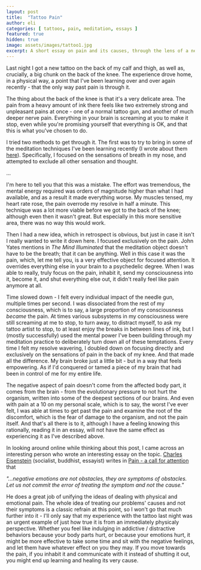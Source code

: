 ```yaml
---
layout: post
title:  "Tattoo Pain"
author: eli
categories: [ tattoos, pain, meditation, essays ]
featured: true
hidden: true
image: assets/images/tattoo1.jpg
excerpt: A short essay on pain and its causes, through the lens of a new tattoo.
---
```


Last night I got a new tattoo on the back of my calf and thigh, as well as, crucially, a big chunk on the back of the knee. The experience drove home, in a physical way, a point that I've been learning over and over again recently - that the only way past pain is through it.

The thing about the back of the knee is that it's a very delicate area. The pain from a heavy amount of ink there feels like two extremely strong and unpleasant pains at once - one of a normal tattoo gun, and another of much deeper nerve pain. Everything in your brain is screaming at you to make it stop, even while you're promising yourself that everything is OK, and that this is what you've chosen to do.

I tried two methods to get through it. The first was to try to bring in some of the meditation techniques I've been learning recently (I wrote about them [here]({{site.baseurl}}/blog/on-meditation)). Specifically, I focused on the sensations of breath in my nose, and attempted to exclude all other sensation and thought.

...

I'm here to tell you that this was a mistake. The effort was tremendous, the mental energy required was orders of magnitude higher than what I had available, and as a result it made everything worse. My muscles tensed, my heart rate rose, the pain overrode my resolve in half a minute. This technique was a lot more viable before we got to the back of the knee; although even then it wasn't great. But especially in this more sensitive area, there was no way this would work.

Then I had a new idea, which in retrospect is obvious, but just in case it isn't I really wanted to write it down here. I focused exclusively on the pain. John Yates mentions in _The Mind Illuminated_ that the meditation object doesn't have to be the breath; that it can be anything. Well in this case it was the pain, which, let me tell you, is a very effective object for focused attention. It overrides everything else in your brain to a psychedelic degree. When I was able to really, truly focus on the pain, inhabit it, send my consciousness into it, become it, and shut everything else out, it didn't really feel like pain anymore at all.

Time slowed down - I felt every individual impact of the needle gun, multiple times per second. I was dissociated from the rest of my consciousness, which is to say, a large proportion of my consciousness _became_ the pain. At times various subsystems in my consciousness were still screaming at me to stop, to turn away, to distract myself, to ask my tattoo artist to stop, to at least enjoy the breaks in between lines of ink, but I (mostly successfully) used the mental power I've been building through my meditation practice to deliberately turn down all of these temptations. Every time I felt my resolve wavering, I doubled down on focusing directly and exclusively on the sensations of pain in the back of my knee. And that made all the difference. My brain broke just a little bit - but in a way that feels empowering. As if I'd conquered or tamed a piece of my brain that had been in control of me for my entire life.

The negative aspect of pain doesn't come from the affected body part, it comes from the brain - from the evolutionary pressure to not hurt the organism, written into some of the deepest sections of our brains. And even with pain at a 10 on my personal scale, which is to say, the worst I've ever felt, I was able at times to get past the pain and examine the root of the discomfort, which is the fear of damage to the organism, and not the pain itself. And that's all there is to it, although I have a feeling knowing this rationally, reading it in an essay, will not have the same effect as experiencing it as I've described above.

In looking around online while thinking about this post, I came across an interesting person who wrote an interesting essay on the topic. [Charles Eisenstein](https://en.wikipedia.org/wiki/Charles_Eisenstein) (socialist, buddhist, essayist) writes in [Pain - a call for attention](https://charleseisenstein.org/essays/pain-a-call-for-attention/) that 

_"...negative emotions are not obstacles, they are symptoms of obstacles. Let us not commit the error of treating the symptom and not the cause."_

He does a great job of unifying the ideas of dealing with physical and emotional pain. The whole idea of treating our problems' causes and not their symptoms is a classic refrain at this point, so I won't go that much further into it - I'll only say that my experience with the tattoo last night was an urgent example of just how true it is from an immediately physicaly perspective. Whether you feel like indulging in addictive / distractive behaviors because your body parts hurt, or because your emotions hurt, it might be more effective to take some time and sit with the negative feelings, and let them have whatever effect on you they may. If you move towards the pain, if you inhabit it and communicate with it instead of shutting it out, you might end up learning and healing its very cause.